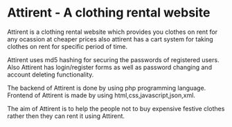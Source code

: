 # Attirent - A clothing rental website

Attirent is a clothing rental website which provides you clothes on rent for any ocassion at cheaper prices also attirent has a cart system for taking clothes on rent for specific period of time.

Attirent uses md5 hashing for securing the passwords of registered users. Also Attirent has login/register forms as well as password changing and account deleting functionality.

The backend of Attirent is done by using php programming language. Frontend of Attirent is made by using html,css,javascript,json,xml.

The aim of Attirent is to help the people not to buy expensive festive clothes rather then they can rent it using Attirent.